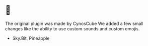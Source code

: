 # 🗿
The original plugin was made by CynosCube
We added a few small changes like the ability to use custom sounds and custom emojis.
 - Sky.Bit, Pineapple
